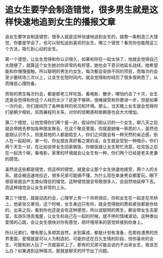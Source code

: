 # 追女生要学会制造错觉，很多男生就是这样快速地追到女生的播报文章

追女生要学会制造错觉，很多人就是这样快速地追到女生的，就靠一条制造三大错觉，你要是学会了，也可以轻松追到喜欢的女生，哪三个错觉？看完你也能用这三个方法，吸引到心动的女生。

第一个错觉，让女生觉得和你认识很久，如果和你在一起太快了，他就会觉得自己太随便了，就算这个女生她对你非常的有好感，她也会下意识地延长战线，她希望能和你慢慢接触，所以聪明的男生约女生，每次都会安排不同的项目，而每次约会至少要转场三次以上，让女生在短时间内，就会觉得和你经历了很多很熟悉了，从而降低心理防备。

而有的男生每次约会，都是那老三样吃饭、看电影、散步，哪怕约会了十次，女生还是会觉得和你这个人经历太少？还是不够熟，很难接受和你更进一步，但是如果一次约会，你们就经历了各种各样的状况和环境。那么，当天晚上女生就会觉得你们是朝夕相处，风雨兼程的关系，对你的信赖感和依赖感也会大大增加。

第二个错觉，让他觉得你们两个是一对，假设你们刚认识的一个女生，聊几天之后就会带她去参加各种朋友聚会，在这个聚会里面，你就是她唯一熟悉的人，虽然也是刚认识不久，但是其他的人都是陌生人，你们之间就会有一种天然的亲近感，别人在一起起哄，来一句，你女朋友真好看之类的话，女生就会受到一种暗示，你们两个天生一对，在比如说带女生回家做饭，你做饭就让女生帮忙洗菜，吃完饭之后在一起洗个碗，看电影，家里的环境就会让女生有一种，你们两个已经是老夫老妻的感觉。

虽然说这些都是错觉，但这样的错觉，就是会让那个女生快速地接受，两个人的关系，就会被迅速地拉近，很多兄弟可能搞不懂，为什么现在单身男女都爱玩，眼下很容易就会产生类似情侣的错觉。这种错觉就会导致很多人，会自然地延伸下去。而这种错觉会让女生非常的上头。

第三个错觉，就是动态约会，心理学上有一个吊桥效应，你和女生在一起走在吊桥上，他紧张又害怕，这个时候，女生身边只有你，就会觉得她的票和紧张都是你给的，出来之后，看到你也还是会有这种感觉，所以说聪明的男生，都会带女生去密室，去游乐场去鬼屋，让女生和自己在一起的时候，就不停的情绪波动，这种类似爱情的心跳，会让女生很快对你有感觉，把环境带来的感觉转接到你身上。

所以兄弟们，哪有那么多顺其自然，水到渠成，都是计划有准备，在那些渣男的世界里面，爱情就是可以人为制造的，可能你还在日久生情的阶段，但你喜欢的女生，可能和别人玩了一次就喜欢上了。那有的兄弟可能会说约不出来女生，我该怎么办？如果遇到这种情况，那就是聊天的环节出了问题。